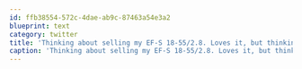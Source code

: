 ```yaml
---
id: ffb38554-572c-4dae-ab9c-87463a54e3a2
blueprint: text
category: twitter
title: 'Thinking about selling my EF-S 18-55/2.8. Loves it, but thinking of downsizing to a more travel-friendly (lighter) lens'
caption: 'Thinking about selling my EF-S 18-55/2.8. Loves it, but thinking of downsizing to a more travel-friendly (lighter) lens'
---
```

